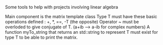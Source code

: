 Some tools to help with projects involving linear algebra

Main component is the matrix template class
Type T must have these basic operations defined : +, *, ==, -T (the opposite)
Operator ~ must be overloded to give conjugate of T. (a+ib --> a-ib for complex numbers)
A function myTo_string that returns an std::string to represent T must exist for type T to be able to print the matrix.
